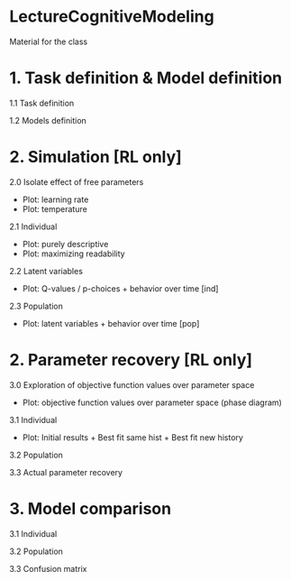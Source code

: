# LectureCognitiveModeling
Material for the class

# 1. Task definition & Model definition

1.1 Task definition

1.2 Models definition

# 2. Simulation [RL only]

2.0 Isolate effect of free parameters

* Plot: learning rate
* Plot: temperature

2.1 Individual

* Plot: purely descriptive
* Plot: maximizing readability

2.2 Latent variables

* Plot: Q-values / p-choices + behavior over time [ind]

2.3 Population

* Plot: latent variables + behavior over time [pop]


# 2. Parameter recovery [RL only]

3.0 Exploration of objective function values over parameter space

* Plot: objective function values over parameter space (phase diagram)

3.1 Individual

* Plot: Initial results + Best fit same hist + Best fit new history 

3.2 Population

3.3 Actual parameter recovery

# 3. Model comparison

3.1 Individual

3.2 Population

3.3 Confusion matrix
